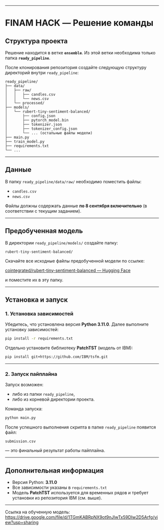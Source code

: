 
---

# FINAM HACK — Решение команды

## Структура проекта

Решение находится в ветке **`ensemble`**.
Из этой ветки необходима только папка **`ready_pipeline`**.

После клонирования репозитория создайте следующую структуру директорий внутри `ready_pipeline`:

```
ready_pipeline/
├── data/
│   ├── raw/
│   │   ├── candles.csv
│   │   └── news.csv
│   └── processed/
├── models/
│   └── rubert-tiny-sentiment-balanced/
│       ├── config.json
│       ├── pytorch_model.bin
│       ├── tokenizer.json
│       ├── tokenizer_config.json
│       └── ... (остальные файлы модели)
├── main.py
├── train_model.py
├── requirements.txt
└── ...
```

---

## Данные

В папку `ready_pipeline/data/raw/` необходимо поместить файлы:

* `candles.csv`
* `news.csv`

Файлы должны содержать данные **по 8 сентября включительно** (в соответствии с текущим заданием).

---

## Предобученная модель

В директории `ready_pipeline/models/` создайте папку:

```
rubert-tiny-sentiment-balanced/
```

Скачайте все исходные файлы предобученной модели по ссылке:

 [cointegrated/rubert-tiny-sentiment-balanced — Hugging Face](https://huggingface.co/cointegrated/rubert-tiny-sentiment-balanced/tree/main)

и поместите их в эту папку.

---

## Установка и запуск

### 1. Установка зависимостей

Убедитесь, что установлена версия **Python 3.11.0**.
Далее выполните установку зависимостей:

```bash
pip install -r requirements.txt
```

Отдельно установите библиотеку **PatchTST** (модель от IBM):

```bash
pip install git+https://github.com/IBM/tsfm.git
```

---

### 2. Запуск пайплайна

Запуск возможен:

* либо из папки `ready_pipeline`,
* либо из корневой директории проекта.

Команда запуска:

```bash
python main.py
```

После успешного выполнения скрипта в папке `ready_pipeline` появится файл:

```
submission.csv
```

— это финальный результат работы пайплайна.

---

## Дополнительная информация

* Версия Python: **3.11.0**
* Все зависимости указаны в `requirements.txt`
* Модель **PatchTST** используется для временных рядов и требует установки из репозитория IBM (см. выше).

---

Ссылка на обученную модель:
https://drive.google.com/file/d/1TGmKABRpNX9ot9nJlwTx59DIw2D5Arfg/view?usp=sharing

